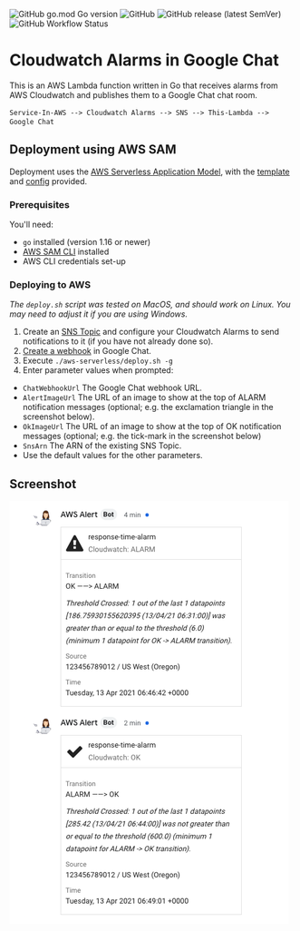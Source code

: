 ![GitHub go.mod Go version](https://img.shields.io/github/go-mod/go-version/jamesjj/cloudwatch-to-google-chat?filename=function/go.mod) ![GitHub](https://img.shields.io/github/license/jamesjj/cloudwatch-to-google-chat?) ![GitHub release (latest SemVer)](https://img.shields.io/github/v/release/jamesjj/cloudwatch-to-google-chat) ![GitHub Workflow Status](https://img.shields.io/github/actions/workflow/status/jamesjj/cloudwatch-to-google-chat/go.yml?branch=main)

# Cloudwatch Alarms in Google Chat

This is an AWS Lambda function written in Go that receives alarms from AWS Cloudwatch and publishes them to a Google Chat chat room.

```
Service-In-AWS --> Cloudwatch Alarms --> SNS --> This-Lambda --> Google Chat
```

## Deployment using AWS SAM

Deployment uses the [AWS Serverless Application Model](https://docs.aws.amazon.com/serverless-application-model/latest/developerguide/what-is-sam.html), with the [template](./aws-serverless/template.yml) and [config](./aws-serverless/samconfig.toml) provided.

### Prerequisites

You'll need:

 - `go` installed (version 1.16 or newer)
 - [AWS SAM CLI](https://docs.aws.amazon.com/serverless-application-model/latest/developerguide/serverless-sam-cli-install.html) installed
 - AWS CLI credentials set-up

### Deploying to AWS

*The `deploy.sh` script was tested on MacOS, and should work on Linux. You may need to adjust it if you are using Windows.*

 1. Create an [SNS Topic](https://docs.aws.amazon.com/AmazonCloudWatch/latest/monitoring/US_SetupSNS.html) and configure your Cloudwatch Alarms to send notifications to it (if you have not already done so).
 2. [Create a webhook](https://developers.google.com/hangouts/chat/how-tos/webhooks#define_an_incoming_webhook) in Google Chat.
 3. Execute `./aws-serverless/deploy.sh -g` 
 4. Enter parameter values when prompted:
   - `ChatWebhookUrl` The Google Chat webhook URL.
   - `AlertImageUrl` The URL of an image to show at the top of ALARM notification messages (optional; e.g. the exclamation triangle in the screenshot below).
   - `OkImageUrl` The URL of an image to show at the top of OK notification messages (optional; e.g. the tick-mark in the screenshot below)
   - `SnsArn` The ARN of the existing SNS Topic.
   - Use the default values for the other parameters.
 
## Screenshot

![](./doc/screenshot1.png)


